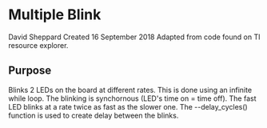 # Multiple Blink
David Sheppard
Created 16 September 2018
Adapted from code found on TI resource explorer.
## Purpose
Blinks 2 LEDs on the board at different rates. This is done using an infinite while loop. The blinking is synchornous (LED's time on = time off). The fast LED blinks at a rate twice as fast as the slower one. The --delay_cycles() function is used to create delay between the blinks.
